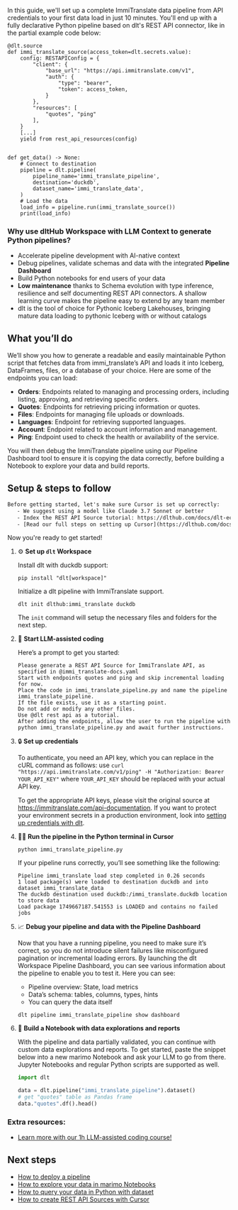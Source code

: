 In this guide, we'll set up a complete ImmiTranslate data pipeline from API credentials to your first data load in just 10 minutes. You'll end up with a fully declarative Python pipeline based on dlt's REST API connector, like in the partial example code below:

```python-outcome
@dlt.source
def immi_translate_source(access_token=dlt.secrets.value):
    config: RESTAPIConfig = {
        "client": {
            "base_url": "https://api.immitranslate.com/v1",
            "auth": {
                "type": "bearer",
                "token": access_token,
            }
        },
        "resources": [
            "quotes", "ping"
        ],
    }
    [...]
    yield from rest_api_resources(config)


def get_data() -> None:
    # Connect to destination
    pipeline = dlt.pipeline(
        pipeline_name='immi_translate_pipeline',
        destination='duckdb',
        dataset_name='immi_translate_data', 
    )
    # Load the data
    load_info = pipeline.run(immi_translate_source())
    print(load_info) 
```

### Why use dltHub Workspace with LLM Context to generate Python pipelines?

- Accelerate pipeline development with AI-native context
- Debug pipelines, validate schemas and data with the integrated **Pipeline Dashboard**
- Build Python notebooks for end users of your data
- **Low maintenance** thanks to Schema evolution with type inference, resilience and self documenting REST API connectors. A shallow learning curve makes the pipeline easy to extend by any team member
- dlt is the tool of choice for Pythonic Iceberg Lakehouses, bringing mature data loading to pythonic Iceberg with or without catalogs

## What you’ll do

We’ll show you how to generate a readable and easily maintainable Python script that fetches data from immi_translate’s API and loads it into Iceberg, DataFrames, files, or a database of your choice. Here are some of the endpoints you can load:

- **Orders**: Endpoints related to managing and processing orders, including listing, approving, and retrieving specific orders.
- **Quotes**: Endpoints for retrieving pricing information or quotes.
- **Files**: Endpoints for managing file uploads or downloads.
- **Languages**: Endpoint for retrieving supported languages.
- **Account**: Endpoint related to account information and management.
- **Ping**: Endpoint used to check the health or availability of the service.

You will then debug the ImmiTranslate pipeline using our Pipeline Dashboard tool to ensure it is copying the data correctly, before building a Notebook to explore your data and build reports.

## Setup & steps to follow

```default
Before getting started, let's make sure Cursor is set up correctly:
   - We suggest using a model like Claude 3.7 Sonnet or better
   - Index the REST API Source tutorial: https://dlthub.com/docs/dlt-ecosystem/verified-sources/rest_api/ and add it to context as **@dlt rest api**
   - [Read our full steps on setting up Cursor](https://dlthub.com/docs/dlt-ecosystem/llm-tooling/cursor-restapi#23-configuring-cursor-with-documentation)
```

Now you're ready to get started!

1. ⚙️ **Set up `dlt` Workspace**
    
    Install dlt with duckdb support:
    ```shell
    pip install "dlt[workspace]"
    ```

    Initialize a dlt pipeline with ImmiTranslate support.
    ```shell
    dlt init dlthub:immi_translate duckdb
    ```

    The `init` command will setup the necessary files and folders for the next step.
    
2. 🤠 **Start LLM-assisted coding**
    
    Here’s a prompt to get you started:
    
    ```prompt
    Please generate a REST API Source for ImmiTranslate API, as specified in @immi_translate-docs.yaml 
    Start with endpoints quotes and ping and skip incremental loading for now. 
    Place the code in immi_translate_pipeline.py and name the pipeline immi_translate_pipeline. 
    If the file exists, use it as a starting point. 
    Do not add or modify any other files. 
    Use @dlt rest api as a tutorial. 
    After adding the endpoints, allow the user to run the pipeline with python immi_translate_pipeline.py and await further instructions.
    ```

    
3. 🔒 **Set up credentials** 
    
    To authenticate, you need an API key, which you can replace in the cURL command as follows: use `curl "https://api.immitranslate.com/v1/ping" -H "Authorization: Bearer YOUR_API_KEY"` where `YOUR_API_KEY` should be replaced with your actual API key.
    
    To get the appropriate API keys, please visit the original source at https://immitranslate.com/api-documentation.
    If you want to protect your environment secrets in a production environment, look into [setting up credentials with dlt](https://dlthub.com/docs/walkthroughs/add_credentials).
    
4. 🏃‍♀️ **Run the pipeline in the Python terminal in Cursor**
    
    ```shell
    python immi_translate_pipeline.py
    ```
    
    If your pipeline runs correctly, you’ll see something like the following:
    
    ```shell
    Pipeline immi_translate load step completed in 0.26 seconds
    1 load package(s) were loaded to destination duckdb and into dataset immi_translate_data
    The duckdb destination used duckdb:/immi_translate.duckdb location to store data
    Load package 1749667187.541553 is LOADED and contains no failed jobs
    ```
    
5. 📈 **Debug your pipeline and data with the Pipeline Dashboard**

    Now that you have a running pipeline, you need to make sure it’s correct, so you do not introduce silent failures like misconfigured pagination or incremental loading errors. By launching the dlt Workspace Pipeline Dashboard, you can see various information about the pipeline to enable you to test it. Here you can see:
    - Pipeline overview: State, load metrics
    - Data’s schema: tables, columns, types, hints
    - You can query the data itself
    
    ```shell
    dlt pipeline immi_translate_pipeline show dashboard
    ```
    
6. 🐍 **Build a Notebook with data explorations and reports**

    With the pipeline and data partially validated, you can continue with custom data explorations and reports. To get started, paste the snippet below into a new marimo Notebook and ask your LLM to go from there. Jupyter Notebooks and regular Python scripts are supported as well.

    
    ```python
    import dlt

   data = dlt.pipeline("immi_translate_pipeline").dataset()
   # get "quotes" table as Pandas frame
   data."quotes".df().head()
    ```

### Extra resources:

- [Learn more with our 1h LLM-assisted coding course!](https://www.youtube.com/watch?v=GGid70rnJuM)

## Next steps

- [How to deploy a pipeline](https://dlthub.com/docs/walkthroughs/deploy-a-pipeline)
- [How to explore your data in marimo Notebooks](https://dlthub.com/docs/general-usage/dataset-access/marimo)
- [How to query your data in Python with dataset](https://dlthub.com/docs/general-usage/dataset-access/dataset)
- [How to create REST API Sources with Cursor](https://dlthub.com/docs/dlt-ecosystem/llm-tooling/cursor-restapi)
